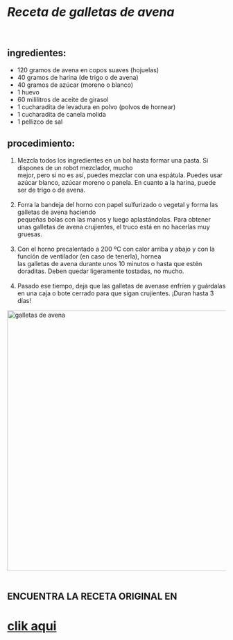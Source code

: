 <html>
    <!DOCTYPE html>
    <html lang="es">
    <head>  
        <meta charset="utf-8">    
        <title>reseta de galletas</title>
    </head>
    <body>
        <h1><i> Receta de galletas de avena </i></h1>  <br>
        <h2>ingredientes:</h2>
         <ul>
            <li>120 gramos de avena en copos suaves (hojuelas) </li>
            <li>40 gramos de harina (de trigo o de avena) </li>
            <li>40 gramos de azúcar (moreno o blanco) </li>
            <li>1 huevo</li>
            <li>60 mililitros de aceite de girasol </li>
            <li>1 cucharadita de levadura en polvo (polvos de hornear)  </li>
            <li>1 cucharadita de canela molida </li>
            <li>1 pellizco de sal </li>
         </ul>
         <h2>procedimiento:</h2>
         <ol>
            <li>Mezcla todos los ingredientes en un bol hasta formar una pasta. Si dispones de un robot mezclador, mucho <br> mejor, pero si no es así, puedes mezclar con una espátula. Puedes usar azúcar blanco, azúcar moreno o panela. En cuanto a la harina, puede ser de trigo o de avena.</li> <br>
            <li>Forra la bandeja del horno con papel sulfurizado o vegetal y forma las galletas de avena haciendo <br> pequeñas bolas con las manos y luego aplastándolas. Para obtener unas galletas de avena crujientes, el truco está en no hacerlas muy gruesas.</li> <br>
            <li>Con el horno precalentado a 200 ºC con calor arriba y abajo y con la función de ventilador (en caso de tenerla), hornea <br> las galletas de avena durante unos 10 minutos o hasta que estén doraditas. Deben quedar ligeramente tostadas, no mucho.</li> <br>
            <li>Pasado ese tiempo, deja que las galletas de avenase enfríen y guárdalas en una caja o bote cerrado para que sigan crujientes. ¡Duran hasta 3 días! </li>
 </ol>

 <img src="https://t1.rg.ltmcdn.com/es/posts/3/0/3/galletas_de_avena_faciles_y_rapidas_67303_paso_3_600.webp" width="600px" alt="galletas de avena"><br>
 <br>
 <h2>ENCUENTRA LA RECETA ORIGINAL EN</h2>
 <a href="https://www.recetasgratis.net/receta-de-galletas-de-avena-faciles-y-rapidas-67303.html"  target="_blank"><h1>clik aqui</h1></a>

</body>     
</html>
